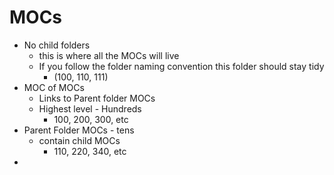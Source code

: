 # MOCs
- No child folders
	- this is where all the MOCs will live
	- If you follow the folder naming convention this folder should stay tidy 
		- (100, 110, 111)
- MOC of MOCs
	- Links to Parent folder MOCs
	- Highest level - Hundreds
		- 100, 200, 300, etc
- Parent Folder MOCs - tens
	- contain child MOCs
		- 110, 220, 340, etc
- 